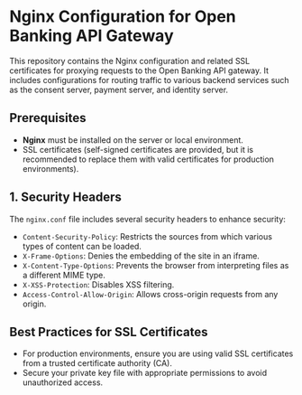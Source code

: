 # Nginx Configuration for Open Banking API Gateway

This repository contains the Nginx configuration and related SSL certificates for proxying requests to the Open Banking API gateway. It includes configurations for routing traffic to various backend services such as the consent server, payment server, and identity server.

## Prerequisites

- **Nginx** must be installed on the server or local environment.
- SSL certificates (self-signed certificates are provided, but it is recommended to replace them with valid certificates for production environments).

## 1. Security Headers

The `nginx.conf` file includes several security headers to enhance security:

- `Content-Security-Policy`: Restricts the sources from which various types of content can be loaded.
- `X-Frame-Options`: Denies the embedding of the site in an iframe.
- `X-Content-Type-Options`: Prevents the browser from interpreting files as a different MIME type.
- `X-XSS-Protection`: Disables XSS filtering.
- `Access-Control-Allow-Origin`: Allows cross-origin requests from any origin.


## Best Practices for SSL Certificates

- For production environments, ensure you are using valid SSL certificates from a trusted certificate authority (CA).
- Secure your private key file with appropriate permissions to avoid unauthorized access.
